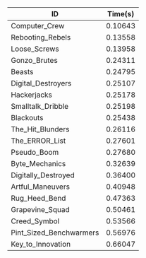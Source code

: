 |ID|Time(s)|
|-|-|
|Computer_Crew|0.10643|
|Rebooting_Rebels|0.13558|
|Loose_Screws|0.13958|
|Gonzo_Brutes|0.24311|
|Beasts|0.24795|
|Digital_Destroyers|0.25107|
|Hackerjacks|0.25178|
|Smalltalk_Dribble|0.25198|
|Blackouts|0.25438|
|The_Hit_Blunders|0.26116|
|The_ERROR_List|0.27601|
|Pseudo_Boom|0.27680|
|Byte_Mechanics|0.32639|
|Digitally_Destroyed|0.36400|
|Artful_Maneuvers|0.40948|
|Rug_Heed_Bend|0.47363|
|Grapevine_Squad|0.50461|
|Creed_Symbol|0.53566|
|Pint_Sized_Benchwarmers|0.56976|
|Key_to_Innovation|0.66047|

